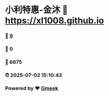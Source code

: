 # 小利特惠-金沐 :link: https://xl1008.github.io 
### :page_facing_up: [9](https://xl1008.github.io/tag.html) 
### :speech_balloon: 0 
### :hibiscus: 6675 
### :alarm_clock: 2025-07-02 15:10:43 
### Powered by :heart: [Gmeek](https://github.com/Meekdai/Gmeek)
